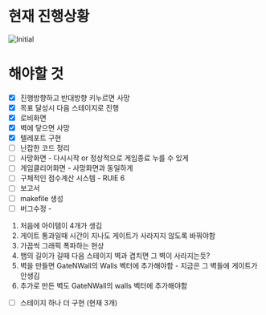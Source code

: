 # 현재 진행상황
![Initial](https://user-images.githubusercontent.com/65711566/120098131-2028af80-c16f-11eb-9fdd-625d729b2faa.png)

# 해야할 것

 - [x]  진행방향하고 반대방향 키누르면 사망
 - [x]  목표 달성시 다음 스테이지로 진행
 - [x]  로비화면 
 - [x]  벽에 닿으면 사망
 - [x]  텔레포트 구현 
 - [ ]  난잡한 코드 정리
 - [ ]  사망화면 - 다시시작 or 정상적으로 게임종료 누를 수 있게 
 - [ ]  게임클리어화면 - 사망화면과 동일하게
 - [ ]  구체적인 점수계산 시스템 - RUlE 6 
 - [ ]  보고서
 - [ ]  makefile 생성 
 - [ ]  버그수정 - 
 1. 처음에 아이템이 4개가 생김
 2. 게이트 통과일때 시간이 지나도 게이트가 사라지지 않도록 바꿔야함
 3. 가끔씩 그래픽 폭파하는 현상   
 4. 뱀의 길이가 길때 다음 스테이지 벽과 겹치면 그 벽이 사라지는듯?
 5. 벽을 만들면 GateNWall의 Walls 벡터에 추가해야함 - 지금은 그 벽들에 게이트가 안생김 
 6. 추가로 만든 벽도 GateNWall의 walls 벡터에 추가해야함
 - [ ]  스테이지 하나 더 구현 (현재 3개)

 
